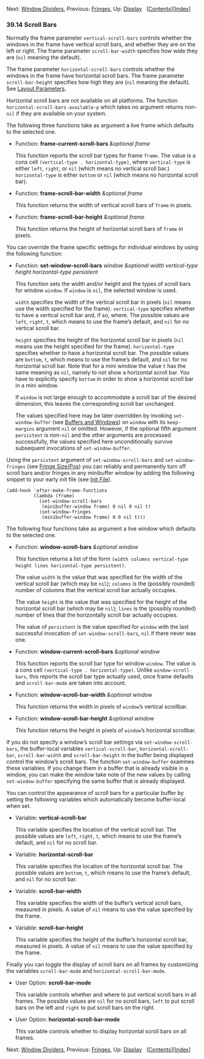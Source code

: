 <!-- This is the GNU Emacs Lisp Reference Manual
corresponding to Emacs version 27.2.

Copyright (C) 1990-1996, 1998-2021 Free Software Foundation,
Inc.

Permission is granted to copy, distribute and/or modify this document
under the terms of the GNU Free Documentation License, Version 1.3 or
any later version published by the Free Software Foundation; with the
Invariant Sections being "GNU General Public License," with the
Front-Cover Texts being "A GNU Manual," and with the Back-Cover
Texts as in (a) below.  A copy of the license is included in the
section entitled "GNU Free Documentation License."

(a) The FSF's Back-Cover Text is: "You have the freedom to copy and
modify this GNU manual.  Buying copies from the FSF supports it in
developing GNU and promoting software freedom." -->

<!-- Created by GNU Texinfo 6.7, http://www.gnu.org/software/texinfo/ -->

Next: [Window Dividers](Window-Dividers.html), Previous: [Fringes](Fringes.html), Up: [Display](Display.html)   \[[Contents](index.html#SEC_Contents "Table of contents")]\[[Index](Index.html "Index")]

### 39.14 Scroll Bars

Normally the frame parameter `vertical-scroll-bars` controls whether the windows in the frame have vertical scroll bars, and whether they are on the left or right. The frame parameter `scroll-bar-width` specifies how wide they are (`nil` meaning the default).

The frame parameter `horizontal-scroll-bars` controls whether the windows in the frame have horizontal scroll bars. The frame parameter `scroll-bar-height` specifies how high they are (`nil` meaning the default). See [Layout Parameters](Layout-Parameters.html).

Horizontal scroll bars are not available on all platforms. The function `horizontal-scroll-bars-available-p` which takes no argument returns non-`nil` if they are available on your system.

The following three functions take as argument a live frame which defaults to the selected one.

*   Function: **frame-current-scroll-bars** *\&optional frame*

    This function reports the scroll bar types for frame `frame`. The value is a cons cell `(vertical-type . horizontal-type)`, where `vertical-type` is either `left`, `right`, or `nil` (which means no vertical scroll bar.) `horizontal-type` is either `bottom` or `nil` (which means no horizontal scroll bar).

<!---->

*   Function: **frame-scroll-bar-width** *\&optional frame*

    This function returns the width of vertical scroll bars of `frame` in pixels.

<!---->

*   Function: **frame-scroll-bar-height** *\&optional frame*

    This function returns the height of horizontal scroll bars of `frame` in pixels.

You can override the frame specific settings for individual windows by using the following function:

*   Function: **set-window-scroll-bars** *window \&optional width vertical-type height horizontal-type persistent*

    This function sets the width and/or height and the types of scroll bars for window `window`. If `window` is `nil`, the selected window is used.

    `width` specifies the width of the vertical scroll bar in pixels (`nil` means use the width specified for the frame). `vertical-type` specifies whether to have a vertical scroll bar and, if so, where. The possible values are `left`, `right`, `t`, which means to use the frame’s default, and `nil` for no vertical scroll bar.

    `height` specifies the height of the horizontal scroll bar in pixels (`nil` means use the height specified for the frame). `horizontal-type` specifies whether to have a horizontal scroll bar. The possible values are `bottom`, `t`, which means to use the frame’s default, and `nil` for no horizontal scroll bar. Note that for a mini window the value `t` has the same meaning as `nil`, namely to not show a horizontal scroll bar. You have to explicitly specify `bottom` in order to show a horizontal scroll bar in a mini window.

    If `window` is not large enough to accommodate a scroll bar of the desired dimension, this leaves the corresponding scroll bar unchanged.

    The values specified here may be later overridden by invoking `set-window-buffer` (see [Buffers and Windows](Buffers-and-Windows.html)) on `window` with its `keep-margins` argument `nil` or omitted. However, if the optional fifth argument `persistent` is non-`nil` and the other arguments are processed successfully, the values specified here unconditionally survive subsequent invocations of `set-window-buffer`.

Using the `persistent` argument of `set-window-scroll-bars` and `set-window-fringes` (see [Fringe Size/Pos](Fringe-Size_002fPos.html)) you can reliably and permanently turn off scroll bars and/or fringes in any minibuffer window by adding the following snippet to your early init file (see [Init File](Init-File.html)).

    (add-hook 'after-make-frame-functions
              (lambda (frame)
                (set-window-scroll-bars
                 (minibuffer-window frame) 0 nil 0 nil t)
                (set-window-fringes
                 (minibuffer-window frame) 0 0 nil t)))

The following four functions take as argument a live window which defaults to the selected one.

*   Function: **window-scroll-bars** *\&optional window*

    This function returns a list of the form `(width columns vertical-type height lines horizontal-type persistent)`.

    The value `width` is the value that was specified for the width of the vertical scroll bar (which may be `nil`); `columns` is the (possibly rounded) number of columns that the vertical scroll bar actually occupies.

    The value `height` is the value that was specified for the height of the horizontal scroll bar (which may be `nil`); `lines` is the (possibly rounded) number of lines that the horizontally scroll bar actually occupies.

    The value of `persistent` is the value specified for `window` with the last successful invocation of `set-window-scroll-bars`, `nil` if there never was one.

<!---->

*   Function: **window-current-scroll-bars** *\&optional window*

    This function reports the scroll bar type for window `window`. The value is a cons cell `(vertical-type . horizontal-type)`. Unlike `window-scroll-bars`, this reports the scroll bar type actually used, once frame defaults and `scroll-bar-mode` are taken into account.

<!---->

*   Function: **window-scroll-bar-width** *\&optional window*

    This function returns the width in pixels of `window`’s vertical scrollbar.

<!---->

*   Function: **window-scroll-bar-height** *\&optional window*

    This function returns the height in pixels of `window`’s horizontal scrollbar.

If you do not specify a window’s scroll bar settings via `set-window-scroll-bars`, the buffer-local variables `vertical-scroll-bar`, `horizontal-scroll-bar`, `scroll-bar-width` and `scroll-bar-height` in the buffer being displayed control the window’s scroll bars. The function `set-window-buffer` examines these variables. If you change them in a buffer that is already visible in a window, you can make the window take note of the new values by calling `set-window-buffer` specifying the same buffer that is already displayed.

You can control the appearance of scroll bars for a particular buffer by setting the following variables which automatically become buffer-local when set.

*   Variable: **vertical-scroll-bar**

    This variable specifies the location of the vertical scroll bar. The possible values are `left`, `right`, `t`, which means to use the frame’s default, and `nil` for no scroll bar.

<!---->

*   Variable: **horizontal-scroll-bar**

    This variable specifies the location of the horizontal scroll bar. The possible values are `bottom`, `t`, which means to use the frame’s default, and `nil` for no scroll bar.

<!---->

*   Variable: **scroll-bar-width**

    This variable specifies the width of the buffer’s vertical scroll bars, measured in pixels. A value of `nil` means to use the value specified by the frame.

<!---->

*   Variable: **scroll-bar-height**

    This variable specifies the height of the buffer’s horizontal scroll bar, measured in pixels. A value of `nil` means to use the value specified by the frame.

Finally you can toggle the display of scroll bars on all frames by customizing the variables `scroll-bar-mode` and `horizontal-scroll-bar-mode`.

*   User Option: **scroll-bar-mode**

    This variable controls whether and where to put vertical scroll bars in all frames. The possible values are `nil` for no scroll bars, `left` to put scroll bars on the left and `right` to put scroll bars on the right.

<!---->

*   User Option: **horizontal-scroll-bar-mode**

    This variable controls whether to display horizontal scroll bars on all frames.

Next: [Window Dividers](Window-Dividers.html), Previous: [Fringes](Fringes.html), Up: [Display](Display.html)   \[[Contents](index.html#SEC_Contents "Table of contents")]\[[Index](Index.html "Index")]

